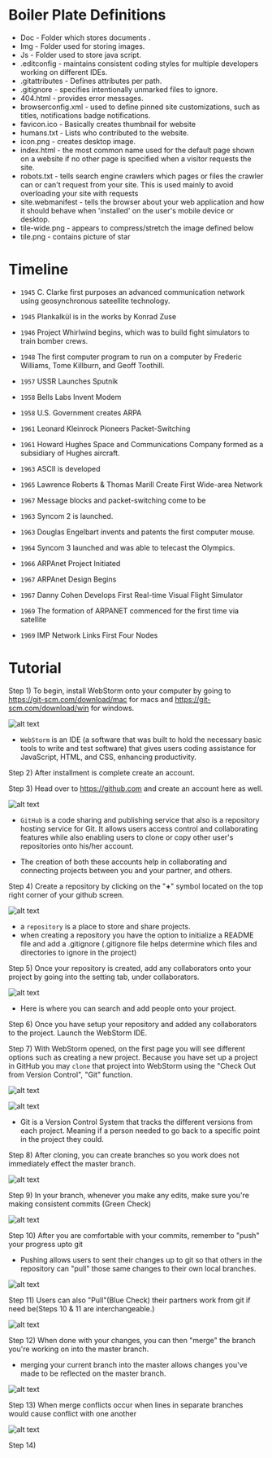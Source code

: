 # Boiler Plate Definitions
 
- Doc - Folder which stores documents .
- Img - Folder used for storing images.
- Js - Folder used to store java script.
- .editconfig - maintains consistent coding styles for multiple
developers working on different IDEs.
- .gitattributes - Defines attributes per path.
- .gitignore -  specifies intentionally unmarked files to ignore.
- 404.html - provides error messages. 
- browserconfig.xml - used to define pinned site customizations, such as titles, notifications
badge notifications. 
- favicon.ico - Basically creates thumbnail for website
- humans.txt - Lists who contributed to the website. 
- icon.png - creates desktop image.
- index.html - the most common name used for the default page shown on a 
website if no other page is specified when a visitor requests the site.
- robots.txt -  tells search engine crawlers which pages or files the crawler can 
or can't request from your site. This is used mainly to avoid overloading your 
site with requests
- site.webmanifest - tells the browser about your web application and how it should behave when
 'installed' on the user's mobile device or desktop.
- tile-wide.png - appears to compress/stretch the image defined below 
- tile.png - contains picture of star

# Timeline

- `1945` C. Clarke first purposes an advanced communication network using geosynchronous sateellite technology.

- `1945` Plankalkül is in the works by Konrad Zuse

- `1946` Project Whirlwind begins, which was to build fight simulators to train bomber crews.

- `1948` The first computer program to run on a computer by Frederic Williams, Tome Killburn, and Geoff Toothill.

- `1957` USSR Launches Sputnik

- `1958` Bells Labs Invent Modem

- `1958` U.S. Government creates ARPA

- `1961` Leonard Kleinrock Pioneers Packet-Switching

- `1961` Howard Hughes Space and Communications Company formed as a subsidiary of Hughes aircraft.

- `1963` ASCII is developed

- `1965` Lawrence Roberts & Thomas Marill Create First Wide-area Network

- `1967` Message blocks and packet-switching come to be

- `1963` Syncom 2 is launched.

- `1963` Douglas Engelbart invents and patents the first computer mouse.

- `1964` Syncom 3 launched and was able to telecast the Olympics.

- `1966` ARPAnet Project Initiated

- `1967` ARPAnet Design Begins

- `1967` Danny Cohen Develops First Real-time Visual Flight Simulator

- `1969` The formation of ARPANET commenced for the first time via satellite

- `1969` IMP Network Links First Four Nodes

# Tutorial

Step 1) To begin, install WebStorm onto your computer by going to https://git-scm.com/download/mac for macs and https://git-scm.com/download/win for windows.

![alt text](images/webstorm-dl.png)

- `WebStorm` is an IDE (a software that was built to hold the necessary basic tools to write and test software) that gives users
coding assistance for JavaScript, HTML, and CSS, enhancing productivity.

Step 2) After installment is complete create an account.

Step 3) Head over to https://github.com and create an account here as well.

![alt text](images/github-login.png)

- `GitHub`  is a code sharing and publishing service that also is a repository hosting service for Git. It allows users 
access control and collaborating features while also enabling users to clone or copy other user's repositories onto his/her
account. 

- The creation of both these accounts help in collaborating and connecting projects between you and your partner, and others.

Step 4) Create a repository by clicking on the "__+__" symbol located on the top right corner of your github screen.

![alt text](images/new-repository.png)

- a `repository` is a place to store and share projects.
- when creating a repository you have the option to initialize a README file and add a .gitignore (.gitignore file helps determine which files and directories to ignore in the project)

Step 5) Once your repository is created, add any collaborators onto your project by going into the setting tab, under collaborators.

![alt text](images/collab.png)

- Here is where you can search and add people onto your project.

Step 6) Once you have setup your repository and added any collaborators to the project. Launch the WebStorm IDE.

Step 7) With WebStorm opened, on the first page you will see different options such as creating a new project. Because you
have set up a project in GitHub you may `clone` that project into WebStorm using the "Check Out from Version Control", "Git" function.

![alt text](images/clone-or-dwnload.png)

![alt text](images/vcs.png)

- Git is a Version Control System that tracks the different versions from each project. Meaning if a person needed to go 
back to a specific point in the project they could. 
 

Step 8) After cloning, you can create branches so you work does not immediately effect the master branch.

![alt text](images/branches.png)

Step 9) In your branch, whenever you make any edits, make sure you're making consistent commits (Green Check)

![alt text](images/commit-icon.png)

Step 10) After you are comfortable with your commits, remember to "push" your progress upto git

- Pushing allows users to sent their changes up to git so that others in the repository can "pull" those
same changes to their own local branches.

![alt text](images/push-icon.png)

Step 11) Users can also "Pull"(Blue Check) their partners work from git if need be(Steps 10 & 11
are interchangeable.)

![alt text](images/commit-icon.png)

Step 12) When done with your changes, you can then "merge" the branch you're working on into the master branch.

- merging your current branch into the master allows changes you've made to be reflected on 
the master branch.

![alt text](images/merge.png) 

Step 13) When merge conflicts occur when lines in separate branches would cause conflict with one another 

![alt text](images/merge-conflict.png)

Step 14)

